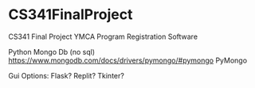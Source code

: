 # CS341FinalProject
CS341 Final Project YMCA Program Registration Software

Python
Mongo Db (no sql)
https://www.mongodb.com/docs/drivers/pymongo/#pymongo PyMongo 

Gui Options:
Flask?
Replit?
Tkinter?

